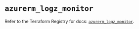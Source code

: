# `azurerm_logz_monitor`

Refer to the Terraform Registry for docs: [`azurerm_logz_monitor`](https://registry.terraform.io/providers/hashicorp/azurerm/3.104.0/docs/resources/logz_monitor).
